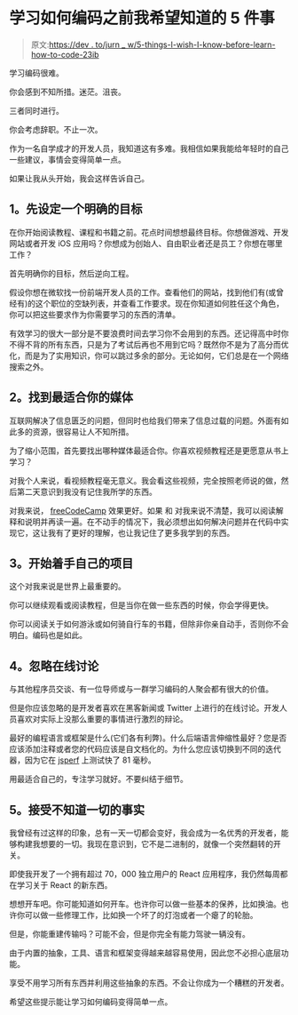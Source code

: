 # 学习如何编码之前我希望知道的 5 件事

> 原文:[https://dev . to/jurn _ w/5-things-I-wish-I-know-before-learn-how-to-code-23ib](https://dev.to/jurn_w/5-things-i-wish-i-knew-before-learning-how-to-code-23ib)

学习编码很难。

你会感到不知所措。迷茫。沮丧。

三者同时进行。

你会考虑辞职。不止一次。

作为一名自学成才的开发人员，我知道这有多难。我相信如果我能给年轻时的自己一些建议，事情会变得简单一点。

如果让我从头开始，我会这样告诉自己。

## [](#1-set-a-clear-goal-first)1。先设定一个明确的目标

在你开始阅读教程、课程和书籍之前。花点时间想想最终目标。你想做游戏、开发网站或者开发 iOS 应用吗？你想成为创始人、自由职业者还是员工？你想在哪里工作？

首先明确你的目标，然后逆向工程。

假设你想在微软找一份前端开发人员的工作。查看他们的网站，找到他们有(或曾经有)的这个职位的空缺列表，并查看工作要求。现在你知道如何胜任这个角色，你可以把这些要求作为你需要学习的东西的清单。

有效学习的很大一部分是不要浪费时间去学习你不会用到的东西。还记得高中时你不得不背的所有东西，只是为了考试后再也不用到它吗？既然你不是为了高分而优化，而是为了实用知识，你可以跳过多余的部分。无论如何，它们总是在一个网络搜索之外。

## [](#2-find-what-medium-works-best-for-you)2。找到最适合你的媒体

互联网解决了信息匮乏的问题，但同时也给我们带来了信息过载的问题。外面有如此多的资源，很容易让人不知所措。

为了缩小范围，首先要找出哪种媒体最适合你。你喜欢视频教程还是更愿意从书上学习？

对我个人来说，看视频教程毫无意义。我会看这些视频，完全按照老师说的做，然后第二天意识到我没有记住我所学的东西。

对我来说， [freeCodeCamp](https://www.freecodecamp.org/) 效果更好。如果
和
对我来说不清楚，我可以阅读解释和说明并再读一遍。在不动手的情况下，我必须想出如何解决问题并在代码中实现它，这让我有了更好的理解，也让我记住了更多我学到的东西。

## [](#3-start-working-on-a-project-of-your-own)3。开始着手自己的项目

这个对我来说是世界上最重要的。

你可以继续观看或阅读教程，但是当你在做一些东西的时候，你会学得更快。

你可以阅读关于如何游泳或如何骑自行车的书籍，但除非你亲自动手，否则你不会明白。编码也是如此。

## [](#4-ignore-online-discussions)4。忽略在线讨论

与其他程序员交谈、有一位导师或与一群学习编码的人聚会都有很大的价值。

但是你应该忽略的是开发者喜欢在黑客新闻或 Twitter 上进行的在线讨论。开发人员喜欢对实际上没那么重要的事情进行激烈的辩论。

最好的编程语言或框架是什么(它们各有利弊)。什么后端语言伸缩性最好？您是否应该添加注释或者您的代码应该是自文档化的。为什么您应该切换到不同的迭代器，因为它在 [jsperf](https://jsperf.com/) 上测试快了 81 毫秒。

用最适合自己的，专注学习就好。不要纠结于细节。

## [](#5-make-peace-with-not-knowing-everything)5。接受不知道一切的事实

我曾经有过这样的印象，总有一天一切都会变好，我会成为一名优秀的开发者，能够构建我想要的一切。我现在意识到，它不是二进制的，就像一个突然翻转的开关。

即使我开发了一个拥有超过 70，000 独立用户的 React 应用程序，我仍然每周都在学习关于 React 的新东西。

想想开车吧。你可能知道如何开车。也许你可以做一些基本的保养，比如换油。也许你可以做一些修理工作，比如换一个坏了的灯泡或者一个瘪了的轮胎。

但是，你能重建传输吗？可能不会，但是你完全有能力驾驶一辆没有。

由于内置的抽象，工具、语言和框架变得越来越容易使用，因此您不必担心底层功能。

享受不用学习所有东西并利用这些抽象的东西。不会让你成为一个糟糕的开发者。

希望这些提示能让学习如何编码变得简单一点。